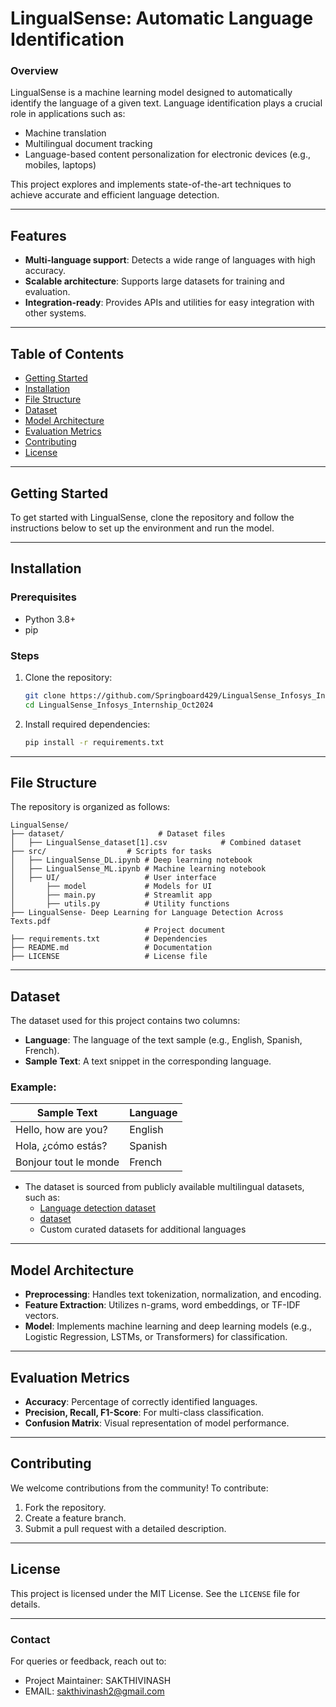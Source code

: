 # LingualSense: Automatic Language Identification

### Overview
LingualSense is a machine learning model designed to automatically identify the language of a given text. Language identification plays a crucial role in applications such as:
- Machine translation
- Multilingual document tracking
- Language-based content personalization for electronic devices (e.g., mobiles, laptops)

This project explores and implements state-of-the-art techniques to achieve accurate and efficient language detection.

---

## Features
- **Multi-language support**: Detects a wide range of languages with high accuracy.
- **Scalable architecture**: Supports large datasets for training and evaluation.
- **Integration-ready**: Provides APIs and utilities for easy integration with other systems.

---

## Table of Contents
- [Getting Started](#getting-started)
- [Installation](#installation)
- [File Structure](#file-structure)
- [Dataset](#dataset)
- [Model Architecture](#model-architecture)
- [Evaluation Metrics](#evaluation-metrics)
- [Contributing](#contributing)
- [License](#license)

---

## Getting Started
To get started with LingualSense, clone the repository and follow the instructions below to set up the environment and run the model.

---

## Installation

### Prerequisites
- Python 3.8+
- pip

### Steps
1. Clone the repository:
   ```bash
   git clone https://github.com/Springboard429/LingualSense_Infosys_Internship_Oct2024.git
   cd LingualSense_Infosys_Internship_Oct2024
   ```
2. Install required dependencies:
   ```bash
   pip install -r requirements.txt
   ```

---
## File Structure

The repository is organized as follows:

```
LingualSense/
├── dataset/                     # Dataset files
│   ├── LingualSense_dataset[1].csv            # Combined dataset
├── src/                  # Scripts for tasks
│   ├── LingualSense_DL.ipynb # Deep learning notebook
│   ├── LingualSense_ML.ipynb # Machine learning notebook
│   ├── UI/                   # User interface
│       ├── model             # Models for UI
│       ├── main.py           # Streamlit app
│       ├── utils.py          # Utility functions
├── LingualSense- Deep Learning for Language Detection Across Texts.pdf
                              # Project document
├── requirements.txt          # Dependencies
├── README.md                 # Documentation
├── LICENSE                   # License file
```

---

## Dataset
The dataset used for this project contains two columns:
- **Language**: The language of the text sample (e.g., English, Spanish, French).
- **Sample Text**: A text snippet in the corresponding language.

### Example:
| Sample Text           |  Language |
|-----------------------|----------|
| Hello, how are you?  | English  |
| Hola, ¿cómo estás?   | Spanish  |
| Bonjour tout le monde| French   |

- The dataset is sourced from publicly available multilingual datasets, such as:
  - [Language detection dataset](https://www.kaggle.com/datasets/lailaboullous/language-detection-dataset)
  - [dataset](https://www.kaggle.com/datasets/amankumarjha2020/language-detection)
  - Custom curated datasets for additional languages

---

## Model Architecture
- **Preprocessing**: Handles text tokenization, normalization, and encoding.
- **Feature Extraction**: Utilizes n-grams, word embeddings, or TF-IDF vectors.
- **Model**: Implements machine learning and deep learning models (e.g., Logistic Regression, LSTMs, or Transformers) for classification.

---

## Evaluation Metrics
- **Accuracy**: Percentage of correctly identified languages.
- **Precision, Recall, F1-Score**: For multi-class classification.
- **Confusion Matrix**: Visual representation of model performance.

---

## Contributing
We welcome contributions from the community! To contribute:
1. Fork the repository.
2. Create a feature branch.
3. Submit a pull request with a detailed description.

---

## License
This project is licensed under the MIT License. See the `LICENSE` file for details.

---

### Contact
For queries or feedback, reach out to:
- Project Maintainer: SAKTHIVINASH
- EMAIL: sakthivinash2@gmail.com

